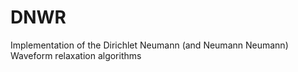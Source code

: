# DNWR
Implementation of the Dirichlet Neumann (and Neumann Neumann) Waveform relaxation algorithms
